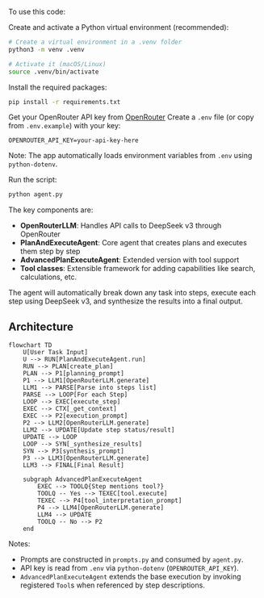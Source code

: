 To use this code:

Create and activate a Python virtual environment (recommended):

```bash
# Create a virtual environment in a .venv folder
python3 -m venv .venv

# Activate it (macOS/Linux)
source .venv/bin/activate
```

Install the required packages:

```bash
pip install -r requirements.txt
```

Get your OpenRouter API key from [OpenRouter](https://openrouter.ai/keys)
Create a `.env` file (or copy from `.env.example`) with your key:

```
OPENROUTER_API_KEY=your-api-key-here
```

Note: The app automatically loads environment variables from `.env` using `python-dotenv`.

Run the script:

```bash
python agent.py
```
The key components are:

- **OpenRouterLLM**: Handles API calls to DeepSeek v3 through OpenRouter
- **PlanAndExecuteAgent**: Core agent that creates plans and executes them step by step
- **AdvancedPlanExecuteAgent**: Extended version with tool support
- **Tool classes**: Extensible framework for adding capabilities like search, calculations, etc.

The agent will automatically break down any task into steps, execute each step using DeepSeek v3, and synthesize the results into a final output.

## Architecture

```mermaid
flowchart TD
    U[User Task Input]
    U --> RUN[PlanAndExecuteAgent.run]
    RUN --> PLAN[create_plan]
    PLAN --> P1[planning_prompt]
    P1 --> LLM1[OpenRouterLLM.generate]
    LLM1 --> PARSE[Parse into steps list]
    PARSE --> LOOP[For each Step]
    LOOP --> EXEC[execute_step]
    EXEC --> CTX[_get_context]
    EXEC --> P2[execution_prompt]
    P2 --> LLM2[OpenRouterLLM.generate]
    LLM2 --> UPDATE[Update step status/result]
    UPDATE --> LOOP
    LOOP --> SYN[_synthesize_results]
    SYN --> P3[synthesis_prompt]
    P3 --> LLM3[OpenRouterLLM.generate]
    LLM3 --> FINAL[Final Result]

    subgraph AdvancedPlanExecuteAgent
        EXEC --> TOOLQ{Step mentions tool?}
        TOOLQ -- Yes --> TEXEC[tool.execute]
        TEXEC --> P4[tool_interpretation_prompt]
        P4 --> LLM4[OpenRouterLLM.generate]
        LLM4 --> UPDATE
        TOOLQ -- No --> P2
    end
```

Notes:
- Prompts are constructed in `prompts.py` and consumed by `agent.py`.
- API key is read from `.env` via `python-dotenv` (`OPENROUTER_API_KEY`).
- `AdvancedPlanExecuteAgent` extends the base execution by invoking registered `Tool`s when referenced by step descriptions.
